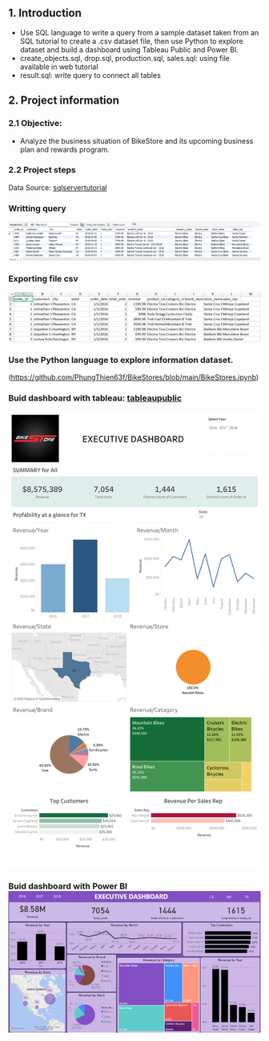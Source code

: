 ## 1. Introduction
- Use SQL language to write a query from a sample dataset taken from an SQL tutorial to create a .csv dataset file, then use Python to explore dataset and build a dashboard using Tableau Public and Power BI.
- create_objects.sql, drop.sql, production.sql, sales.sql: using file available in web tutorial
- result.sql: write query to connect all tables

## 2. Project information
###  2.1 Objective:
-  Analyze the business situation of BikeStore and its upcoming business plan and rewards program.
### 2.2 Project steps
Data Source: [sqlservertutorial](https://www.sqlservertutorial.net/load-sample-database/)

### Writting query
![markdown](https://raw.githubusercontent.com/PhungThien63f/BikeStores/main/images/BikeStore-1.png)


### Exporting file csv
![markdown](https://raw.githubusercontent.com/PhungThien63f/BikeStores/main/images/BikeStore%20-%202.png)


### Use the Python language to explore information dataset.
  (https://github.com/PhungThien63f/BikeStores/blob/main/BikeStores.ipynb)


### Buid dashboard with tableau: [tableaupublic](https://public.tableau.com/app/profile/pham.phung/viz/BikeStores_16863808943840/Dashboard1)
![markdown](https://raw.githubusercontent.com/PhungThien63f/BikeStores/main/images/BikeStore%20-%20%203.png)

### Buid dashboard with Power BI ![powerbi](https://github.com/PhungThien63f/BikeStores/blob/main/images/BikeStore-4.png)
